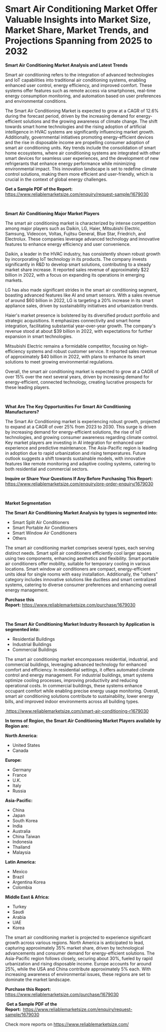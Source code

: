 <p><h1>Smart Air Conditioning Market Offer Valuable Insights into Market Size, Market Share, Market Trends, and Projections Spanning from 2025 to 2032</h1></p><p><strong>Smart Air Conditioning Market Analysis and Latest Trends</strong></p>
<p><p>Smart air conditioning refers to the integration of advanced technologies and IoT capabilities into traditional air conditioning systems, enabling enhanced user control, energy efficiency, and improved comfort. These systems offer features such as remote access via smartphones, real-time energy consumption monitoring, and automation based on user preferences and environmental conditions. </p><p>The Smart Air Conditioning Market is expected to grow at a CAGR of 12.6% during the forecast period, driven by the increasing demand for energy-efficient solutions and the growing awareness of climate change. The shift towards smart home technologies and the rising adoption of artificial intelligence in HVAC systems are significantly influencing market growth. Additionally, governmental initiatives promoting energy-efficient devices and the rise in disposable income are propelling consumer adoption of smart air conditioning units. Key trends include the consolidation of smart home ecosystems, where air conditioning systems are integrated with other smart devices for seamless user experiences, and the development of new refrigerants that enhance energy performance while minimizing environmental impact. This innovation landscape is set to redefine climate control solutions, making them more efficient and user-friendly, which is crucial in the context of global energy challenges.</p></p>
<p><strong>Get a Sample PDF of the Report:&nbsp;</strong> <a href="https://www.reliablemarketsize.com/enquiry/request-sample/1679030?utm_campaign=1845&utm_medium=2&utm_source=Github&utm_content=ia&utm_term=06022025&utm_id=smart-air-conditioning">https://www.reliablemarketsize.com/enquiry/request-sample/1679030</a></p>
<p>&nbsp;</p>
<p><strong>Smart Air Conditioning Major Market Players</strong></p>
<p><p>The smart air conditioning market is characterized by intense competition among major players such as Daikin, LG, Haier, Mitsubishi Electric, Samsung, Videocon, Voltas, Fujitsu General, Blue Star, Friedrich, and Electrolux. These companies leverage advanced technology and innovative features to enhance energy efficiency and user convenience.</p><p>Daikin, a leader in the HVAC industry, has consistently shown robust growth by incorporating IoT technology in its products. The company invests significantly in R&D to develop smart solutions, contributing to a steady market share increase. It reported sales revenue of approximately $22 billion in 2022, with a focus on expanding its operations in emerging markets.</p><p>LG has also made significant strides in the smart air conditioning segment, boasting advanced features like AI and smart sensors. With a sales revenue of around $60 billion in 2022, LG is targeting a 20% increase in its smart appliance sales, driven by sustainability initiatives and urbanization trends.</p><p>Haier's market presence is bolstered by its diversified product portfolio and strategic acquisitions. It emphasizes connectivity and smart home integration, facilitating substantial year-over-year growth. The company's revenue stood at about $39 billion in 2022, with expectations for further expansion in smart technologies.</p><p>Mitsubishi Electric remains a formidable competitor, focusing on high-efficiency systems and robust customer service. It reported sales revenue of approximately $40 billion in 2022, with plans to enhance its smart solutions to meet growing environmental regulations.</p><p>Overall, the smart air conditioning market is expected to grow at a CAGR of over 15% over the next several years, driven by increasing demand for energy-efficient, connected technology, creating lucrative prospects for these leading players.</p></p>
<p>&nbsp;</p>
<p><strong>What Are The Key Opportunities For Smart Air Conditioning Manufacturers?</strong></p>
<p><p>The Smart Air Conditioning market is experiencing robust growth, projected to expand at a CAGR of over 25% from 2023 to 2030. This surge is driven by increasing demand for energy-efficient solutions, the rise of IoT technologies, and growing consumer awareness regarding climate control. Key market players are investing in AI integration for enhanced user experience and predictive maintenance. The Asia-Pacific region is leading in adoption due to rapid urbanization and rising temperatures. Future outlook suggests a shift towards sustainable models, with innovative features like remote monitoring and adaptive cooling systems, catering to both residential and commercial sectors.</p></p>
<p><strong>Inquire or Share Your Questions If Any Before Purchasing This Report:</strong> <a href="https://www.reliablemarketsize.com/enquiry/pre-order-enquiry/1679030?utm_campaign=1845&utm_medium=2&utm_source=Github&utm_content=ia&utm_term=06022025&utm_id=smart-air-conditioning">https://www.reliablemarketsize.com/enquiry/pre-order-enquiry/1679030</a></p>
<p>&nbsp;</p>
<p><strong>Market Segmentation</strong></p>
<p><strong>The Smart Air Conditioning Market Analysis by types is segmented into:</strong></p>
<p><ul><li>Smart Split Air Conditioners</li><li>Smart Portable Air Conditioners</li><li>Smart Window Air Conditioners</li><li>Others</li></ul></p>
<p><p>The smart air conditioning market comprises several types, each serving distinct needs. Smart split air conditioners efficiently cool larger spaces using two components, enhancing aesthetics and flexibility. Smart portable air conditioners offer mobility, suitable for temporary cooling in various locations. Smart window air conditioners are compact, energy-efficient units ideal for single rooms with easy installation. Additionally, the "others" category includes innovative solutions like ductless and smart centralized systems, catering to diverse consumer preferences and enhancing overall energy management.</p></p>
<p><strong>Purchase this Report:&nbsp;</strong><a href="https://www.reliablemarketsize.com/purchase/1679030?utm_campaign=1845&utm_medium=2&utm_source=Github&utm_content=ia&utm_term=06022025&utm_id=smart-air-conditioning">https://www.reliablemarketsize.com/purchase/1679030</a></p>
<p>&nbsp;</p>
<p><strong>The Smart Air Conditioning Market Industry Research by Application is segmented into:</strong></p>
<p><ul><li>Residential Buildings</li><li>Industrial Buildings</li><li>Commercial Buildings</li></ul></p>
<p><p>The smart air conditioning market encompasses residential, industrial, and commercial buildings, leveraging advanced technology for enhanced comfort and efficiency. In residential settings, it offers automated climate control and energy management. For industrial buildings, smart systems optimize cooling processes, improving productivity and reducing operational costs. In commercial buildings, these systems enhance occupant comfort while enabling precise energy usage monitoring. Overall, smart air conditioning solutions contribute to sustainability, lower energy bills, and improved indoor environments across all building types.</p></p>
<p><a href="https://www.reliablemarketsize.com/smart-air-conditioning-r1679030?utm_campaign=1845&utm_medium=2&utm_source=Github&utm_content=ia&utm_term=06022025&utm_id=smart-air-conditioning">&nbsp;https://www.reliablemarketsize.com/smart-air-conditioning-r1679030</a></p>
<p><strong>In terms of Region, the Smart Air Conditioning Market Players available by Region are:</strong></p>
<p>
    <p> <strong> North America: </strong>
        <ul>
            <li>United States</li>
            <li>Canada</li>
        </ul>
        </p> 
    <p> <strong> Europe: </strong>
        <ul>
            <li>Germany</li>
            <li>France</li>
            <li>U.K.</li>
            <li>Italy</li>
            <li>Russia</li>
        </ul>
        </p> 
    <p> <strong> Asia-Pacific: </strong>
        <ul>
            <li>China</li>
            <li>Japan</li>
            <li>South Korea</li>
            <li>India</li>
            <li>Australia</li>
            <li>China Taiwan</li>
            <li>Indonesia</li>
            <li>Thailand</li>
            <li>Malaysia</li>
        </ul>
        </p> 
    <p> <strong> Latin America: </strong>
        <ul>
            <li>Mexico</li>
            <li>Brazil</li>
            <li>Argentina Korea</li>
            <li>Colombia</li>
        </ul>
        </p> 
    <p> <strong> Middle East & Africa: </strong>
        <ul>
            <li>Turkey</li>
            <li>Saudi</li>
            <li>Arabia</li>
            <li>UAE</li>
            <li>Korea</li>
        </ul>
    </p>
    </p>
<p><p>The smart air conditioning market is projected to experience significant growth across various regions. North America is anticipated to lead, capturing approximately 35% market share, driven by technological advancements and consumer demand for energy-efficient solutions. The Asia-Pacific region follows closely, securing about 30%, fueled by rapid urbanization and rising disposable income. Europe accounts for around 25%, while the USA and China contribute approximately 5% each. With increasing awareness of environmental issues, these regions are set to dominate the market landscape.</p></p>
<p><strong>Purchase this Report: </strong><a href="https://www.reliablemarketsize.com/purchase/1679030?utm_campaign=1845&utm_medium=2&utm_source=Github&utm_content=ia&utm_term=06022025&utm_id=smart-air-conditioning">https://www.reliablemarketsize.com/purchase/1679030</a></p>
<p>&nbsp;<strong>Get a Sample PDF of the Report:&nbsp;&nbsp;</strong><a href="https://www.reliablemarketsize.com/enquiry/request-sample/1679030?utm_campaign=1845&utm_medium=2&utm_source=Github&utm_content=ia&utm_term=06022025&utm_id=smart-air-conditioning">https://www.reliablemarketsize.com/enquiry/request-sample/1679030</a></p>
<p><strong></strong></p>
<p>Check more reports on <a href="https://www.reliablemarketsize.com/?utm_campaign=1845&utm_medium=2&utm_source=Github&utm_content=ia&utm_term=06022025&utm_id=smart-air-conditioning">https://www.reliablemarketsize.com/</a></p>